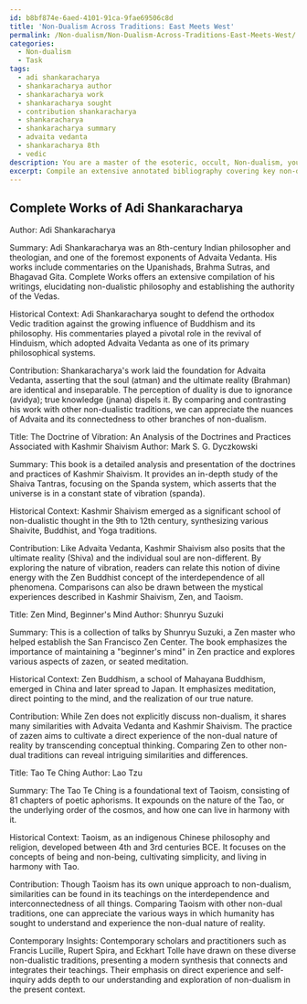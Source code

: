 ```yaml
---
id: b8bf874e-6aed-4101-91ca-9fae69506c8d
title: 'Non-Dualism Across Traditions: East Meets West'
permalink: /Non-dualism/Non-Dualism-Across-Traditions-East-Meets-West/
categories:
  - Non-dualism
  - Task
tags:
  - adi shankaracharya
  - shankaracharya author
  - shankaracharya work
  - shankaracharya sought
  - contribution shankaracharya
  - shankaracharya
  - shankaracharya summary
  - advaita vedanta
  - shankaracharya 8th
  - vedic
description: You are a master of the esoteric, occult, Non-dualism, you complete tasks to the absolute best of your ability, no matter if you think you were not trained to do the task specifically, you will attempt to do it anyways, since you have performed the tasks you are given with great mastery, accuracy, and deep understanding of what is requested. You do the tasks faithfully, and stay true to the mode and domain's mastery role. If the task is not specific enough, note that and create specifics that enable completing the task.
excerpt: Compile an extensive annotated bibliography covering key non-dualistic texts and commentaries, incorporating both ancient and modern perspectives. Specifically, include seminal works that expound on Advaita Vedanta, Kashmir Shaivism, Zen Buddhism, and Taoism. For each entry, provide a concise summary, its historical context, and an analysis of how it contributes to the understanding and exploration of non-dualism, while highlighting the connections and contrasts between the different traditions. Additionally, integrate critical reflections and insights from contemporary scholars and practitioners in the field.
---
```


## Complete Works of Adi Shankaracharya
Author: Adi Shankaracharya

Summary: Adi Shankaracharya was an 8th-century Indian philosopher and theologian, and one of the foremost exponents of Advaita Vedanta. His works include commentaries on the Upanishads, Brahma Sutras, and Bhagavad Gita. Complete Works offers an extensive compilation of his writings, elucidating non-dualistic philosophy and establishing the authority of the Vedas.

Historical Context: Adi Shankaracharya sought to defend the orthodox Vedic tradition against the growing influence of Buddhism and its philosophy. His commentaries played a pivotal role in the revival of Hinduism, which adopted Advaita Vedanta as one of its primary philosophical systems.

Contribution: Shankaracharya's work laid the foundation for Advaita Vedanta, asserting that the soul (atman) and the ultimate reality (Brahman) are identical and inseparable. The perception of duality is due to ignorance (avidya); true knowledge (jnana) dispels it. By comparing and contrasting his work with other non-dualistic traditions, we can appreciate the nuances of Advaita and its connectedness to other branches of non-dualism.

Title: The Doctrine of Vibration: An Analysis of the Doctrines and Practices Associated with Kashmir Shaivism
Author: Mark S. G. Dyczkowski 

Summary: This book is a detailed analysis and presentation of the doctrines and practices of Kashmir Shaivism. It provides an in-depth study of the Shaiva Tantras, focusing on the Spanda system, which asserts that the universe is in a constant state of vibration (spanda).

Historical Context: Kashmir Shaivism emerged as a significant school of non-dualistic thought in the 9th to 12th century, synthesizing various Shaivite, Buddhist, and Yoga traditions.

Contribution: Like Advaita Vedanta, Kashmir Shaivism also posits that the ultimate reality (Shiva) and the individual soul are non-different. By exploring the nature of vibration, readers can relate this notion of divine energy with the Zen Buddhist concept of the interdependence of all phenomena. Comparisons can also be drawn between the mystical experiences described in Kashmir Shaivism, Zen, and Taoism.

Title: Zen Mind, Beginner's Mind
Author: Shunryu Suzuki

Summary: This is a collection of talks by Shunryu Suzuki, a Zen master who helped establish the San Francisco Zen Center. The book emphasizes the importance of maintaining a "beginner's mind" in Zen practice and explores various aspects of zazen, or seated meditation.

Historical Context: Zen Buddhism, a school of Mahayana Buddhism, emerged in China and later spread to Japan. It emphasizes meditation, direct pointing to the mind, and the realization of our true nature.

Contribution: While Zen does not explicitly discuss non-dualism, it shares many similarities with Advaita Vedanta and Kashmir Shaivism. The practice of zazen aims to cultivate a direct experience of the non-dual nature of reality by transcending conceptual thinking. Comparing Zen to other non-dual traditions can reveal intriguing similarities and differences.

Title: Tao Te Ching
Author: Lao Tzu

Summary: The Tao Te Ching is a foundational text of Taoism, consisting of 81 chapters of poetic aphorisms. It expounds on the nature of the Tao, or the underlying order of the cosmos, and how one can live in harmony with it.

Historical Context: Taoism, as an indigenous Chinese philosophy and religion, developed between 4th and 3rd centuries BCE. It focuses on the concepts of being and non-being, cultivating simplicity, and living in harmony with Tao.

Contribution: Though Taoism has its own unique approach to non-dualism, similarities can be found in its teachings on the interdependence and interconnectedness of all things. Comparing Taoism with other non-dual traditions, one can appreciate the various ways in which humanity has sought to understand and experience the non-dual nature of reality.

Contemporary Insights: Contemporary scholars and practitioners such as Francis Lucille, Rupert Spira, and Eckhart Tolle have drawn on these diverse non-dualistic traditions, presenting a modern synthesis that connects and integrates their teachings. Their emphasis on direct experience and self-inquiry adds depth to our understanding and exploration of non-dualism in the present context.
